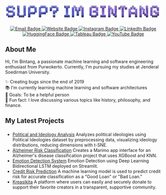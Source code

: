 <h1 align="center">
<img src="./assets/name3.png">
</h1>
<p align="center">
  <a href="mailto:itzbintangyosua@gmail.com">
    <img src="https://img.shields.io/badge/Email-itzbintangyosua@gmail.com-critical" alt="Email Badge"/>
  </a>
  <a href="https://bintangyosua.my.id">
    <img src="https://img.shields.io/badge/Website-bintangyosua.my.id-blue" alt="Website Badge"/>
  </a>
  <a href="https://instagram.com/itzbintangyosua">
    <img src="https://img.shields.io/badge/Instagram-itzbintangyosua-ff69b4" alt="Instagram Badge"/>
  </a>
  <a href="https://linkedin.com/in/bintangyosua">
    <img src="https://img.shields.io/badge/LinkedIn-bintangyosua-blueviolet" alt="LinkedIn Badge"/>
  </a>
  <a href="https://huggingface.co/bintangyosua">
    <img src="https://img.shields.io/badge/HuggingFace-bintangyosua-red" alt="HuggingFace Badge"/>
  </a>
  <a href="https://public.tableau.com/app/profile/panky.bintang.pradana.yosua/vizzes">
    <img src="https://img.shields.io/badge/Tableau-bintangyosua-orange" alt="Tableau Badge"/>
  </a>
  <a href="https://www.youtube.com/@Minuettaro">
    <img src="https://img.shields.io/badge/YouTube-@Minuettaro-red" alt="YouTube Badge"/>
  </a>
</p>

<h2 align="left">About Me</h2>

<p align="left">
  Hi, I'm Bintang, a passionate machine learning and software engineering enthusiast from Purwokerto. Currently, I'm pursuing my studies at Jenderal Soedirman University.
</p>

<p align="left">
  ✨ Creating bugs since the end of 2019
  <br>
  📚 I'm currently learning machine learning and software architectures
  <br>
  🎯 Goals: To be a helpful person
  <br>
  🎲 Fun fact: I love discussing various topics like history, philosophy, and finance.
</p>

###

<h2>My Latest Projects</h2>

###

- [Political and Ideology Analysis](https://huggingface.co/spaces/bintangyosua/political-ideology) Analyzes political ideologies using Political Ideologies dataset by preprocessing data, visualizing ideology distributions, reducing dimensions with t-SNE.
- [Alzheimer Risk Classification](https://huggingface.co/spaces/bintangyosua/alzheimer) Creates a Marimo app interface for an Alzheimer's disease classification project that uses XGBoost and KNN.
- [Emotion Detection System](https://emotion-text.streamlit.app/) Emotion Detection using Deep Learning Bidirectional LSTM deployed on Streamlit.
- [Credit Risk Prediction](https://minuettaro-credit-risk.streamlit.app/) A machine learning model is used to predict credit risk for accurate classification as a "Good Loan" or "Bad Loan."
- [Kreasikita](https://github.com/bintangyosua/kreasikita) A platform where users can easily and securely donate to support their favorite creators in a transparent, supportive community.
